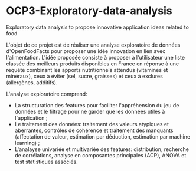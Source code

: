 # OCP3-Exploratory-data-analysis
Exploratory data analysis to propose innovative application ideas related to food

L'objet de ce projet est de réaliser une analyse exploratoire de données d'OpenFoodFacts pour proposer une idée innovation en lien avec l'alimentation.
L'idée proposée consiste à proposer à l'utilisateur une liste classée des meilleurs produits disponibles en France en réponse à une requête combinant les apports nutritionnels attendus (vitamines et minéraux), ceux à éviter (sel, sucre, graisses) et ceux à exclures (allergènes, additifs).

L'analyse exploratoire comprend:
- La structuration des features pour faciliter l'appréhension du jeu de données et le filtrage pour ne garder que les données utiles à l'application ;
- Le traitement des données: traitement des valeurs atypiques et aberrantes, contrôles de cohérence et traitement des manquants (affectation de valeur, estimation par déduction, estimation par machine learning) ;
- L'analayse univariée et multivariée des features: distribution, recherche de corrélations, analyse en composantes principales (ACP), ANOVA et test statistiques associés.
